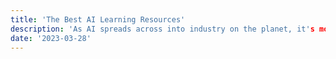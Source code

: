 ```yaml
---
title: 'The Best AI Learning Resources'
description: 'As AI spreads across into industry on the planet, it's more relevant than ever to build your understanding of how artificial intelligence actually works. Here are some of the best AI learning resources available in 2023.'
date: '2023-03-28'
---
```

